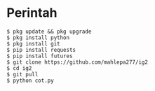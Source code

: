
# Perintah
    $ pkg update && pkg upgrade
    $ pkg install python
    $ pkg install git
    $ pip install requests
    $ pip install futures
    $ git clone https://github.com/mahlepa277/ig2
    $ cd ig2
    $ git pull
    $ python cot.py
